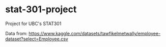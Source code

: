 # stat-301-project
Project for UBC's STAT301


Data from: https://www.kaggle.com/datasets/tawfikelmetwally/employee-dataset?select=Employee.csv
